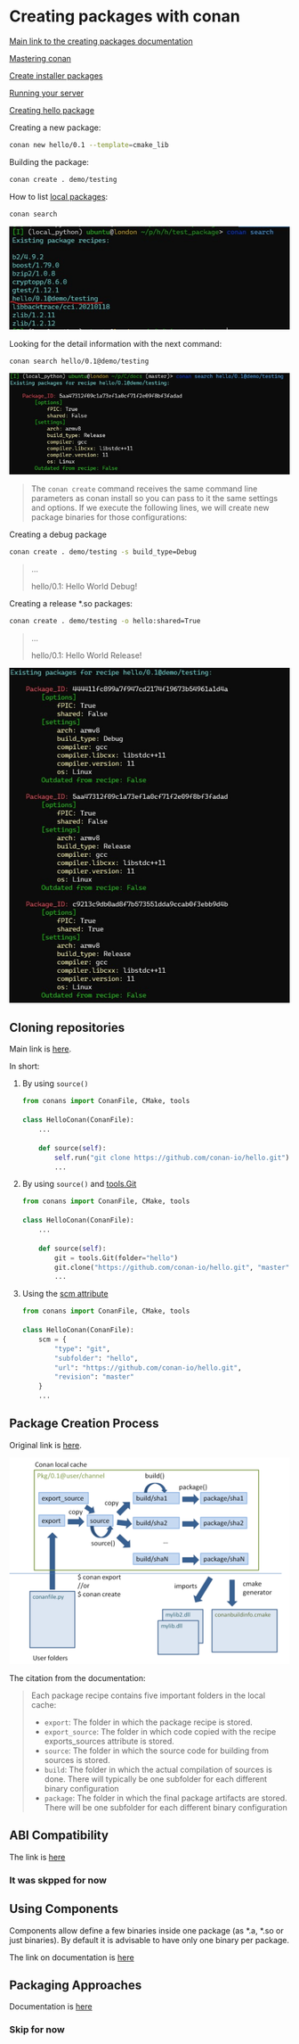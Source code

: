 Creating packages with conan
============

[Main link to the creating packages documentation](https://docs.conan.io/en/latest/creating_packages.html)

[Mastering conan](https://docs.conan.io/en/latest/mastering.html)

[Create installer packages](https://docs.conan.io/en/latest/devtools/create_installer_packages.html#create-installer-packages)

[Running your server](https://docs.conan.io/en/latest/uploading_packages/running_your_server.html)

[Creating hello package](https://docs.conan.io/en/latest/creating_packages/getting_started.html)

Creating a new package:
~~~bash
conan new hello/0.1 --template=cmake_lib
~~~

Building the package:
~~~bash
conan create . demo/testing
~~~

How to list [local packages](https://docs.conan.io/en/latest/creating_packages/getting_started.html):
~~~bash
conan search
~~~


![image of locally installed packages](images/locally-installed-packages-hello-package.jpg "Here my packages with the hello world library")

Looking for the detail information with the next command:
~~~bash
conan search hello/0.1@demo/testing
~~~

![image of locally installed packages](images/looking-at-package-info.jpg "Detailed information")


> The `conan create` command receives the same command line parameters as conan install so you can pass to it the same settings and options. If we execute the following lines, we will create new package binaries for those configurations:

Creating a debug package

~~~bash
conan create . demo/testing -s build_type=Debug
~~~
>...
>
>hello/0.1: Hello World Debug!

Creating a release *.so packages:
~~~bash
conan create . demo/testing -o hello:shared=True
~~~

>...
>
>hello/0.1: Hello World Release!


![image of locally installed packages](images/the-list-of-package-options.jpg "Detailed information")



Cloning repositories
------------

Main link is [here](https://docs.conan.io/en/latest/creating_packages/external_repo.html).

In short:

1. By using `source()`

    ~~~python
    from conans import ConanFile, CMake, tools

    class HelloConan(ConanFile):
        ...

        def source(self):
            self.run("git clone https://github.com/conan-io/hello.git")
            ...
    ~~~

1. By using `source()` and [tools.Git](https://docs.conan.io/en/latest/reference/tools.html#tools-git)

    ~~~python
    from conans import ConanFile, CMake, tools

    class HelloConan(ConanFile):
        ...

        def source(self):
            git = tools.Git(folder="hello")
            git.clone("https://github.com/conan-io/hello.git", "master")
            ...
    ~~~

1. Using the [scm attribute](https://docs.conan.io/en/latest/reference/conanfile/attributes.html#scm-attribute)

    ~~~python
    from conans import ConanFile, CMake, tools

    class HelloConan(ConanFile):
        scm = {
            "type": "git",
            "subfolder": "hello",
            "url": "https://github.com/conan-io/hello.git",
            "revision": "master"
        }
        ...
    ~~~

Package Creation Process
------------

Original link is [here](https://docs.conan.io/en/latest/creating_packages/understand_packaging.html#package-creation-process).


![image of a conan package creation](images/conan-package_create_flow.png "Creation of conan package")

The citation from the documentation:

> Each package recipe contains five important folders in the local cache:
> * `export`: The folder in which the package recipe is stored.
> * `export_source`: The folder in which code copied with the recipe exports_sources attribute is stored.
> * `source`: The folder in which the source code for building from sources is stored.
> * `build`: The folder in which the actual compilation of sources is done. There will typically be one subfolder for each different binary configuration
> * `package`: The folder in which the final package artifacts are stored. There will be one subfolder for each different binary configuration


ABI Compatibility
------------
The link is [here](https://docs.conan.io/en/latest/creating_packages/define_abi_compatibility.html)
### It was skpped for now

Using Components
------------
Components allow define a few binaries inside one package (as *.a, *.so or just binaries).
By default it is advisable to have only one binary per package.

The link on documentation is [here](https://docs.conan.io/en/latest/creating_packages/package_information.html#using-components)


Packaging Approaches
------------
Documentation is [here](https://docs.conan.io/en/latest/creating_packages/package_approaches.html)
### Skip for now